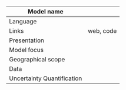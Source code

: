

| Model name  | |
|----|----|
| Language | |
| Links  | web, code |
| Presentation | |
| Model focus | |
| Geographical scope | |
| Data         | |
| Uncertainty Quantification |  |

